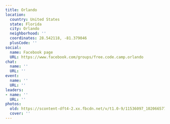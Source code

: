 ```yaml
---
title: Orlando
location:
  country: United States
  state: Florida
  city: Orlando
  neighborhood: ''
  coordinates: 28.542118, -81.379046
  plusCode: ''
social:
  name: Facebook page
  URL: https://www.facebook.com/groups/free.code.camp.orlando
chat:
  name: ''
  URL: ''
event:
  name: ''
  URL: ''
leaders:
- name: ''
  URL: ''
photos:
  old: https://scontent-dft4-2.xx.fbcdn.net/v/t1.0-9/11536097_10206657724179378_2576121979294455901_n.jpg?oh=7b11a6a51262018f8cc6abf114a81d2f&oe=5959D92A
  cover: ''
---
```

